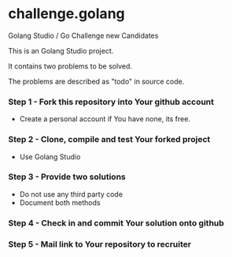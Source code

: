 # challenge.golang
Golang Studio / Go Challenge new Candidates

This is an Golang Studio project. 

It contains two problems to be solved.

The problems are described as "todo" in source code.

### Step 1 - Fork this repository into Your github account

* Create a personal account if You have none, its free.

### Step 2 - Clone, compile and test Your forked project

* Use Golang Studio

### Step 3 - Provide two solutions

* Do not use any third party code
* Document both methods

### Step 4 - Check in and commit Your solution onto github

### Step 5 - Mail link to Your repository to recruiter
